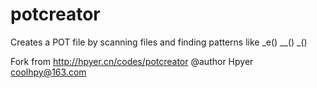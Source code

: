 # potcreator
Creates a POT file by scanning files and finding patterns like _e() __() _()

Fork from http://hpyer.cn/codes/potcreator 
@author	Hpyer <coolhpy@163.com>
